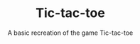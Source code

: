 <div align="center">
  <h1> Tic-tac-toe </h1>
  <p> A basic recreation of the game Tic-tac-toe </p>
</div>
